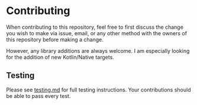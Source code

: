 # Contributing

When contributing to this repository, feel free to first discuss the change you wish to make via issue,
email, or any other method with the owners of this repository before making a change.

However, any library additions are always welcome. I am especially looking for the addition of new Kotlin/Native 
targets.

## Testing
Please see [testing.md](TESTING.md) for full testing instructions. Your contributions should be able to pass every test.